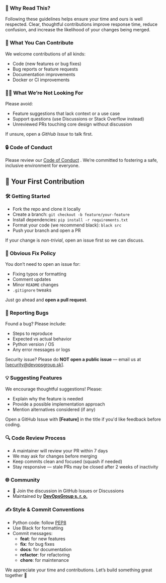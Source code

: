 ### 📌 Why Read This?
Following these guidelines helps ensure your time and ours is well respected. Clear, thoughtful contributions improve response time, reduce confusion, and increase the likelihood of your changes being merged.

### 🤝 What You Can Contribute
We welcome contributions of all kinds:
* Code (new features or bug fixes)
* Bug reports or feature requests
* Documentation improvements
* Docker or CI improvements

### 🙅‍♂️ What We’re Not Looking For
Please avoid:
* Feature suggestions that lack context or a use case
* Support questions (use Discussions or Stack Overflow instead)
* Unreviewed PRs touching core design without discussion

If unsure, open a *GitHub Issue* to talk first.

### 🔒 Code of Conduct
Please review our [Code of Conduct](CODE_OF_CONDUCT.md) . We’re committed to fostering a safe, inclusive environment for everyone.

## 🚀 Your First Contribution

### 🛠 Getting Started
* Fork the repo and clone it locally
* Create a branch: `git checkout -b feature/your-feature`
* Install dependencies: `pip install -r requirements.txt`
* Format your code (we recommend black): `black src`
* Push your branch and open a PR

If your change is *non-trivial*, open an issue first so we can discuss.

### 🔁 Obvious Fix Policy
You don’t need to open an issue for:
* Fixing typos or formatting
* Comment updates
* Minor `README` changes
* `.gitignore` tweaks

Just go ahead and **open a pull request**.

### 🐛 Reporting Bugs
Found a bug? Please include:
* Steps to reproduce
* Expected vs actual behavior
* Python version / OS
* Any error messages or logs

Security issue?
Please do **NOT open a public issue** — email us at [security@devopsgroup.sk]. 

### 💡 Suggesting Features
We encourage thoughtful suggestions! Please:
* Explain why the feature is needed
* Provide a possible implementation approach
* Mention alternatives considered (if any)

Open a GitHub Issue with **[Feature]** in the title if you'd like feedback before coding.

### 🔍 Code Review Process
* A maintainer will review your PR within 7 days
* We may ask for changes before merging
* Keep commits clean and focused (squash if needed)
* Stay responsive — stale PRs may be closed after 2 weeks of inactivity

### 🌐 Community
* 💬 Join the discussion in GitHub Issues or Discussions
* Maintained by [**DevOpsGroup s. r. o.**](https://devopsgroup.sk/)

### ✍️ Style & Commit Conventions
* Python code: follow [PEP8](https://peps.python.org/pep-0008/)
* Use Black for formatting
* Commit messages:
    * **feat**: for new features
    * **fix**: for bug fixes
    * **docs**: for documentation
    * **refactor**: for refactoring
    * **chore**: for maintenance

We appreciate your time and contributions. Let’s build something great together 🚀